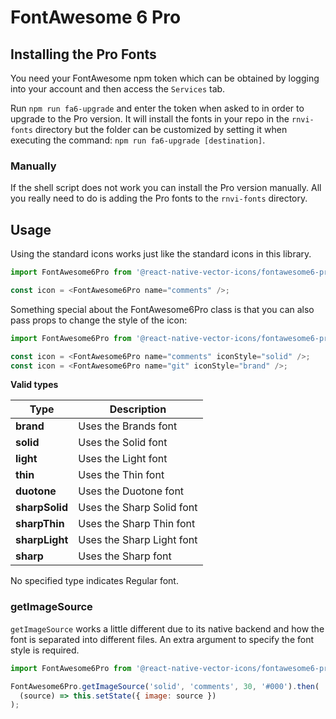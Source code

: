# FontAwesome 6 Pro

## Installing the Pro Fonts

You need your FontAwesome npm token which can be obtained by logging into your
account and then access the `Services` tab.

Run `npm run fa6-upgrade` and enter the token
when asked to in order to upgrade to the Pro version. It will install the fonts
in your repo in the `rnvi-fonts` directory but the folder can be customized by
setting it when executing the command: `npm run fa6-upgrade [destination]`.

### Manually

If the shell script does not work you can install the Pro version manually.
All you really need to do is adding the Pro fonts to the `rnvi-fonts` directory.

## Usage

Using the standard icons works just like the standard icons in this library.

```javascript
import FontAwesome6Pro from '@react-native-vector-icons/fontawesome6-pro';

const icon = <FontAwesome6Pro name="comments" />;
```

Something special about the FontAwesome6Pro class is that you can also pass props
to change the style of the icon:

```javascript
import FontAwesome6Pro from '@react-native-vector-icons/fontawesome6-pro';

const icon = <FontAwesome6Pro name="comments" iconStyle="solid" />;
const icon = <FontAwesome6Pro name="git" iconStyle="brand" />;
```

**Valid types**

| Type           | Description               |
| -------------- | ------------------------- |
| **brand**      | Uses the Brands font      |
| **solid**      | Uses the Solid font       |
| **light**      | Uses the Light font       |
| **thin**       | Uses the Thin font        |
| **duotone**    | Uses the Duotone font     |
| **sharpSolid** | Uses the Sharp Solid font |
| **sharpThin**  | Uses the Sharp Thin font  |
| **sharpLight** | Uses the Sharp Light font |
| **sharp**      | Uses the Sharp font       |

No specified type indicates Regular font.

### getImageSource

`getImageSource` works a little different due to its native backend and how the
font is separated into different files. An extra argument to specify the font
style is required.

```javascript
import FontAwesome6Pro from '@react-native-vector-icons/fontawesome6-pro';

FontAwesome6Pro.getImageSource('solid', 'comments', 30, '#000').then(
  (source) => this.setState({ image: source })
);
```
